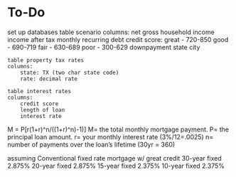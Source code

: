 # To-Do

set up databases
    table scenario
    columns:
        net gross household income
        income after tax
        monthly recurring debt
        credit score:   great - 720-850
                        good - 690-719
                        fair - 630-689
                        poor - 300-629
        downpayment
        state
        city
    
    table property tax rates
    columns:
        state: TX (two char state code)
        rate: decimal rate

    table interest rates
    columns:
        credit score
        length of loan
        interest rate

M = P[r(1+r)^n/((1+r)^n)-1)]
M= the total monthly mortgage payment.
P= the principal loan amount.
r= your monthly interest rate (3%/12=.0025)
n= number of payments over the loan’s lifetime (30yr = 360)

assuming Conventional fixed rate mortgage w/ great credit
30-year fixed	2.875%
20-year fixed	2.875%
15-year fixed	2.375%
10-year fixed	2.375%